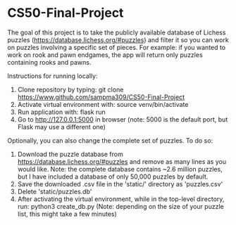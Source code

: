 # CS50-Final-Project

The goal of this project is to take the publicly available database of Lichess puzzles (https://database.lichess.org/#puzzles) and filter it so you can work on puzzles involving a specific set of pieces. For example: if you wanted to work on rook and pawn endgames, the app will return only puzzles containing rooks and pawns.

Instructions for running locally:

1. Clone repository by typing: git clone https://www.github.com/sampma309/CS50-Final-Project
2. Activate virtual environment with: source venv/bin/activate
3. Run application with: flask run
4. Go to http://127.0.0.1:5000 in browser (note: 5000 is the default port, but Flask may use a different one)

Optionally, you can also change the complete set of puzzles. To do so:
1. Download the puzzle database from https://database.lichess.org/#puzzles and remove as many lines as you would like. Note: the complete database contains ~2.6 million puzzles, but I have included a database of only 50,000 puzzles by default.
2. Save the downloaded .csv file in the 'static/' directory as 'puzzles.csv'
3. Delete 'static/puzzles.db'
4. After activating the virtual environment, while in the top-level directory, run: python3 create_db.py (Note: depending on the size of your puzzle list, this might take a few minutes)
